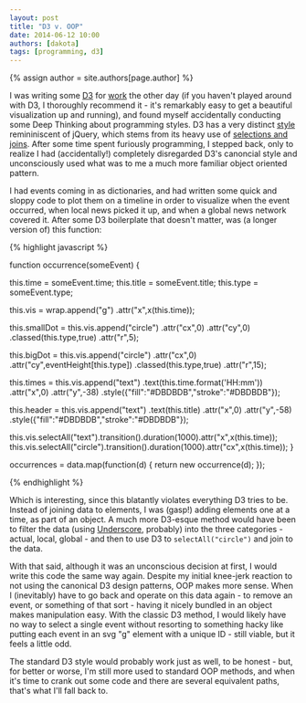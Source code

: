 ```yaml
---
layout: post
title: "D3 v. OOP"
date: 2014-06-12 10:00
authors: [dakota]
tags: [programming, d3]
---
```


{% assign author = site.authors[page.author] %}

I was writing some [D3](http://www.d3js.org) for [work](http://www.stresearch.com) the other day (if you haven't played around with D3, I thoroughly recommend it - it's remarkably easy to get a beautiful visualization up and running), and found myself accidentally conducting some Deep Thinking about programming styles. D3 has a very distinct [style](http://bl.ocks.org/mbostock/3943967) remininiscent of jQuery, which stems from its heavy use of [selections and joins](http://bost.ocks.org/mike/join/). After some time spent furiously programming, I stepped back, only to realize I had (accidentally!) completely disregarded D3's canoncial style and unconsciously used what was to me a much more familiar object oriented pattern.

I had events coming in as dictionaries, and had written some quick and sloppy code to plot them on a timeline in order to visualize when the event occurred, when local news picked it up, and when a global news network covered it. After some D3 boilerplate that doesn't matter, was (a longer version of) this function:

{% highlight javascript %}

function occurrence(someEvent) {

  this.time = someEvent.time;
  this.title = someEvent.title;
  this.type = someEvent.type;

  this.vis = wrap.append("g")
                 .attr("x",x(this.time));

  this.smallDot = this.vis.append("circle")
                      .attr("cx",0)
                      .attr("cy",0)
                      .classed(this.type,true)
                      .attr("r",5);

  this.bigDot = this.vis.append("circle")
                      .attr("cx",0)
                      .attr("cy",eventHeight[this.type])
                      .classed(this.type,true)
                      .attr("r",15);

  this.times = this.vis.append("text")
                      .text(this.time.format('HH:mm'))
                      .attr("x",0)
                      .attr("y",-38)
                      .style({"fill":"#DBDBDB","stroke":"#DBDBDB"});

  this.header = this.vis.append("text")
                      .text(this.title)
                      .attr("x",0)
                      .attr("y",-58)
                      .style({"fill":"#DBDBDB","stroke":"#DBDBDB"});

  this.vis.selectAll("text").transition().duration(1000).attr("x",x(this.time));
  this.vis.selectAll("circle").transition().duration(1000).attr("cx",x(this.time));
}

occurrences = data.map(function(d) { return new occurrence(d); });

{% endhighlight %}

Which is interesting, since this blatantly violates everything D3 tries to be. Instead of joining data to elements, I was (gasp!) adding elements one at a time, as part of an object. A much more D3-esque method would have been to filter the data (using [Underscore](http://www.underscorejs.org), probably) into the three categories - actual, local, global - and then to use D3 to `selectAll("circle")` and join to the data.

With that said, although it was an unconscious decision at first, I would write this code the same way again. Despite my initial knee-jerk reaction to not using the canonical D3 design patterns, OOP makes more sense. When I (inevitably) have to go back and operate on this data again - to remove an event, or something of that sort - having it nicely bundled in an object makes manipulation easy. With the classic D3 method, I would likely have no way to select a single event without resorting to something hacky like putting each event in an svg "g" element with a unique ID - still viable, but it feels a little odd.

The standard D3 style would probably work just as well, to be honest - but, for better or worse, I'm still more used to standard OOP methods, and when it's time to crank out some code and there are several equivalent paths, that's what I'll fall back to.
